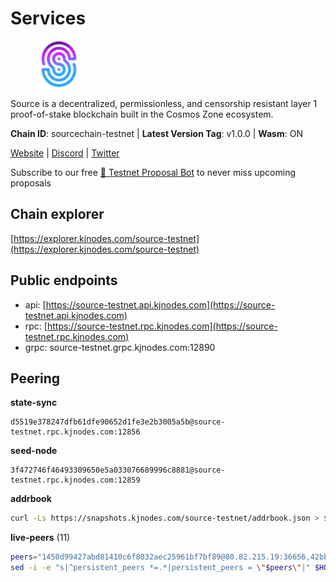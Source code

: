 # Services

<figure><img src="https://raw.githubusercontent.com/kj89/cosmos-images/main/logos/source.png" alt=""><figcaption></figcaption></figure>

Source is a decentralized, permissionless, and censorship resistant layer 1 proof-of-stake blockchain built in the Cosmos Zone ecosystem.

**Chain ID**: sourcechain-testnet | **Latest Version Tag**: v1.0.0 | **Wasm**: ON

[Website](https://www.sourceprotocol.io) | [Discord](https://discord.io/SourceProtocol) | [Twitter](https://www.twitter.com/sourceprotocol_)



Subscribe to our free [🤖 Testnet Proposal Bot](https://t.me/kjnodes_testnet_proposal_bot) to never miss upcoming proposals


## Chain explorer
[https://explorer.kjnodes.com/source-testnet](https://explorer.kjnodes.com/source-testnet)

## Public endpoints

* api: [https://source-testnet.api.kjnodes.com](https://source-testnet.api.kjnodes.com)
* rpc: [https://source-testnet.rpc.kjnodes.com](https://source-testnet.rpc.kjnodes.com)
* grpc: source-testnet.grpc.kjnodes.com:12890

## Peering

**state-sync**

```text
d5519e378247dfb61dfe90652d1fe3e2b3005a5b@source-testnet.rpc.kjnodes.com:12856
```

**seed-node**

```text
3f472746f46493309650e5a033076689996c8881@source-testnet.rpc.kjnodes.com:12859
```

**addrbook**
```bash
curl -Ls https://snapshots.kjnodes.com/source-testnet/addrbook.json > $HOME/.source/config/addrbook.json
```

**live-peers** (11)
```bash
peers="1450d99427abd81410c6f8032aec25961bf7bf89@80.82.215.19:36656,42bb6ea45070248f5ea1d7c26db7665498a5b8c4@173.249.42.162:28656,291a397d001fca8cf2991dfce8bc6f724d44295c@75.119.132.25:29656,e6a5db345775973982e32b24ba7f3bfa18337f66@65.108.124.219:33656,cba9a7c35b554596577e9708d405eb83b1f2a6d2@65.21.248.172:26656,9d16b552697cdce3c8b4f23de53708533d99bc59@165.232.144.133:26656,d5519e378247dfb61dfe90652d1fe3e2b3005a5b@65.109.68.190:12856,da23ed57fc3d03b3864c309b589f2b5130a04a9f@65.109.111.204:28656,f6e7cb4ee4d608822802f58c85e93a7e34ce440d@65.108.237.232:28656,2b2f270bd3bd1d518d87ca057597348cd8582698@109.123.252.3:26656,6aba831746663a3f1b4fbeb30f836ef442ec02da@46.17.250.108:46656"
sed -i -e "s|^persistent_peers *=.*|persistent_peers = \"$peers\"|" $HOME/.source/config/config.toml
```
